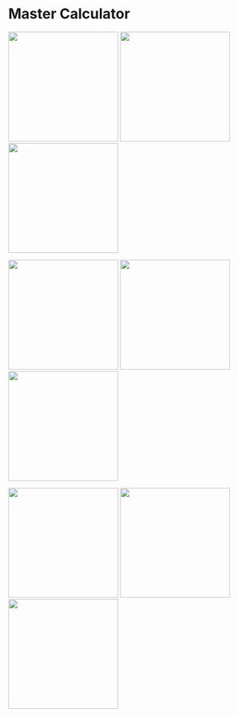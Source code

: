 <h1>Master Calculator</h1>
<P>
<image src="https://github.com/Bhavesh5650/Master-Calculator/assets/154861433/9e46480b-51af-4a9a-85fb-564fb2515c41" width = "220px"/>
<image src="https://github.com/Bhavesh5650/Master-Calculator/assets/154861433/4e682709-5133-4387-aa37-0f7abd71a86c" width = "220px" />
<image src="https://github.com/Bhavesh5650/Master-Calculator/assets/154861433/b9a62c2f-083e-40e5-92e2-687c00723b47" width = "220px"/>
</P>
<P>
<image src="https://github.com/Bhavesh5650/Master-Calculator/assets/154861433/07656890-14e9-4503-bf78-31d1be5c2542" width = "220px"/>
<image src="https://github.com/Bhavesh5650/Master-Calculator/assets/154861433/1389a011-2045-4e27-83ef-267eaccc2d8f" width = "220px"/>
<image src="https://github.com/Bhavesh5650/Master-Calculator/assets/154861433/ae2a05ea-2255-4d73-ae44-0cbe155ec3f1" width = "220px"/>
</P>
<P>
<image src="https://github.com/Bhavesh5650/Master-Calculator/assets/154861433/9e13afab-6807-4569-a995-8493372fdbe5" width = "220px"/>
<image src="https://github.com/Bhavesh5650/Master-Calculator/assets/154861433/29381967-9579-4c12-bc35-0a3b23559d74" width = "220px"/>
<image src="https://github.com/Bhavesh5650/Master-Calculator/assets/154861433/545833a7-1166-4637-a8d2-006bd3a7da57" width = "220px"/>
</P>
